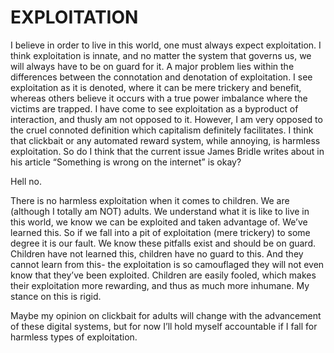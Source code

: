 # EXPLOITATION

I believe in order to live in this world, one must always expect exploitation. I think exploitation is innate, and no matter the system that governs us, we will always have to be on guard for it. A major problem lies within the differences between the connotation and denotation of exploitation. I see exploitation as it is denoted, where it can be mere trickery and benefit, whereas others believe it occurs with a true power imbalance where the victims are trapped. I have come to see exploitation as a byproduct of interaction, and thusly am not opposed to it. However, I am very opposed to the cruel connoted definition which capitalism definitely facilitates. I think that clickbait or any automated reward system, while annoying, is harmless exploitation. So do I think that the current issue James Bridle writes about in his article “Something is wrong on the internet” is okay? 

Hell no. 

There is no harmless exploitation when it comes to children. We are (although I totally am NOT) adults. We understand what it is like to live in this world, we know we can be exploited and taken advantage of. We’ve learned this. So if we fall into a pit of exploitation (mere trickery) to some degree it is our fault. We know these pitfalls exist and should be on guard. 
Children have not learned this, children have no guard to this. And they cannot learn from this- the exploitation is so camouflaged they will not even know that they’ve been exploited. 
Children are easily fooled, which makes their exploitation more rewarding, and thus as much more inhumane. My stance on this is rigid.

Maybe my opinion on clickbait for adults will change with the advancement of these digital systems, but for now I’ll hold myself accountable if I fall for harmless types of exploitation.
